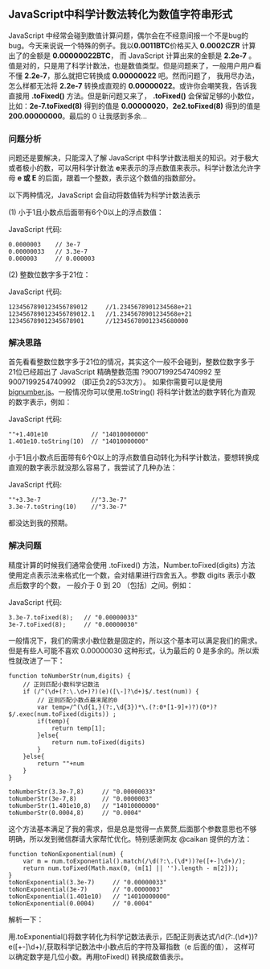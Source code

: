 ## JavaScript中科学计数法转化为数值字符串形式
JavaScript 中经常会碰到数值计算问题，偶尔会在不经意间报一个不是bug的bug。今天来说说一个特殊的例子。我以**0.0011BTC**价格买入 **0.0002CZR** 计算出了的金额是 **0.00000022BTC**，
而 JavaScript 计算出来的金额是 **2.2e-7** 。值是对的，只是用了科学计数法，也是数值类型。但是问题来了，一般用户用户看不懂 **2.2e-7**，那么就把它转换成 **0.00000022** 吧。然而问题了，
我用尽办法，怎么样都无法将 **2.2e-7** 转换成直观的 **0.00000022**。或许你会嘲笑我，告诉我直接用 **.toFixed()** 方法。但是新问题又来了， **.toFixed()** 会保留足够的小数位，
比如：**2e-7.toFixed(8)** 得到的值是 **0.00000020**，**2e2.toFixed(8)** 得到的值是 **200.00000000**。最后的 0 让我感到多余…

### 问题分析
问题还是要解决，只能深入了解 JavaScript 中科学计数法相关的知识。对于极大或者极小的数，可以用科学计数法 **e**来表示的浮点数值来表示。科学计数法允许字母 **e 或 E** 的后面，跟着一个整数，表示这个数值的指数部分。

以下两种情况，JavaScript 会自动将数值转为科学计数法表示

(1) 小于1且小数点后面带有6个0以上的浮点数值：

JavaScript 代码:
```
0.0000003    // 3e-7
0.00000033   // 3.3e-7
0.000003     // 0.000003
```
(2) 整数位数字多于21位：

JavaScript 代码:
```
1234567890123456789012     //1.2345678901234568e+21
1234567890123456789012.1   //1.2345678901234568e+21
123456789012345678901      //123456789012345680000
```
### 解决思路
首先看看整数位数字多于21位的情况，其实这个一般不会碰到，整数位数字多于21位已经超出了 JavaScript 精确整数范围 ?9007199254740992 至 9007199254740992 （即正负2的53次方）。
如果你需要可以是使用[bignumber.js](https://github.com/MikeMcl/bignumber.js#readme)。一般情况你可以使用.toString() 将科学计数法的数字转化为直观的数字表示，例如：

JavaScript 代码:
```
""+1.401e10            // "14010000000"
1.401e10.toString(10)  // "14010000000"
```
小于1且小数点后面带有6个0以上的浮点数值自动转化为科学计数法，要想转换成直观的数字表示就没那么容易了，我尝试了几种办法：

JavaScript 代码:
```
""+3.3e-7              //"3.3e-7"
3.3e-7.toString(10)    //"3.3e-7"
```
都没达到我的预期。

### 解决问题
精度计算的时候我们通常会使用 .toFixed() 方法，Number.toFixed(digits) 方法使用定点表示法来格式化一个数，会对结果进行四舍五入。参数 digits 表示小数点后数字的个数，
一般介于 0 到 20 （包括）之间。例如：

JavaScript 代码:
```
3.3e-7.toFixed(8);   // "0.00000033"
3e-7.toFixed(8);     // "0.00000030"
```
一般情况下，我们的需求小数位数是固定的，所以这个基本可以满足我们的需求。但是有些人可能不喜欢 0.00000030 这种形式，认为最后的 0 是多余的。所以索性就改进了一下：
```
function toNumberStr(num,digits) {
    // 正则匹配小数科学记数法
    if (/^(\d+(?:\.\d+)?)(e)([\-]?\d+)$/.test(num)) {
        // 正则匹配小数点最末尾的0
        var temp=/^(\d{1,}(?:,\d{3})*\.(?:0*[1-9]+)?)(0*)?$/.exec(num.toFixed(digits)) ;
        if(temp){
            return temp[1];
        }else{
            return num.toFixed(digits)
        }
    }else{
        return ""+num
    }
}
 
toNumberStr(3.3e-7,8)     // "0.00000033"
toNumberStr(3e-7,8)       // "0.0000003"
toNumberStr(1.401e10,8)   // "14010000000"
toNumberStr(0.0004,8)     // "0.0004"
```
这个方法基本满足了我的需求，但是总是觉得一点累赘,后面那个参数意思也不够明确，所以发到微信群请大家帮忙优化。特别感谢网友 @caikan 提供的方法：
```
function toNonExponential(num) {
    var m = num.toExponential().match(/\d(?:\.(\d*))?e([+-]\d+)/);
    return num.toFixed(Math.max(0, (m[1] || '').length - m[2]));
}
toNonExponential(3.3e-7)     // "0.00000033"
toNonExponential(3e-7)       // "0.0000003"
toNonExponential(1.401e10)   // "14010000000"
toNonExponential(0.0004)     // "0.0004"
```
解析一下：

用.toExponential()将数字转化为科学记数法表示，匹配正则表达式/\d(?:\.(\d*))?e([+-]\d+)/,获取科学记数法中小数点后的字符及幂指数（e 后面的值），
这样可以确定数字是几位小数。再用toFixed() 转换成数值表示。


